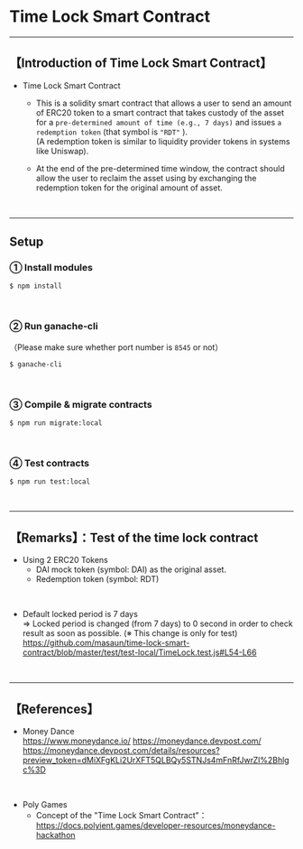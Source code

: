 # Time Lock Smart Contract   

***
## 【Introduction of Time Lock Smart Contract】  
- Time Lock Smart Contract  
  - This is a solidity smart contract that allows a user to send an amount of ERC20 token to a smart contract that takes custody of the asset for a `pre-determined amount of time (e.g., 7 days)` and issues `a redemption token` (that symbol is `"RDT"` ).   
  (A redemption token is similar to liquidity provider tokens in systems like Uniswap). 

  - At the end of the pre-determined time window, the contract should allow the user to reclaim the asset using by exchanging the redemption token for the original amount of asset.  

&nbsp;

***

## Setup  
### ① Install modules  
```
$ npm install
```

<br>

### ② Run ganache-cli  
（Please make sure whether port number is `8545` or not）  
```
$ ganache-cli
```

<br>

### ③ Compile & migrate contracts  
```
$ npm run migrate:local
```

<br>

### ④ Test contracts  
```
$ npm run test:local
```

&nbsp;

***

## 【Remarks】：Test of the time lock contract  
- Using 2 ERC20 Tokens  
  - DAI mock token (symbol: DAI) as the original asset.  
  - Redemption token (symbol: RDT)  

<br>

- Default locked period is 7 days  
  => Locked period is changed (from 7 days) to 0 second in order to check result as soon as possible. (※ This change is only for test)  
https://github.com/masaun/time-lock-smart-contract/blob/master/test/test-local/TimeLock.test.js#L54-L66  


&nbsp;

***

## 【References】  
- Money Dance  
https://www.moneydance.io/
https://moneydance.devpost.com/
https://moneydance.devpost.com/details/resources?preview_token=dMiXFgKLi2UrXFT5QLBQy5STNJs4mFnRfJwrZl%2Bhlgc%3D

<br>

- Poly Games
  - Concept of the "Time Lock Smart Contract"：  
    https://docs.polyient.games/developer-resources/moneydance-hackathon

